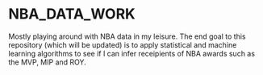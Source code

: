 # NBA_DATA_WORK
Mostly playing around with NBA data in my leisure.
The end goal to this repository (which will be updated) is to apply statistical and machine learning algorithms to see if I can infer receipients of NBA awards such as the MVP, MIP and ROY.
